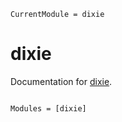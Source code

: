 ```@meta
CurrentModule = dixie
```

# dixie

Documentation for [dixie](https://github.com/canelhasmateus/dixie.jl).

```@index
```

```@autodocs
Modules = [dixie]
```
